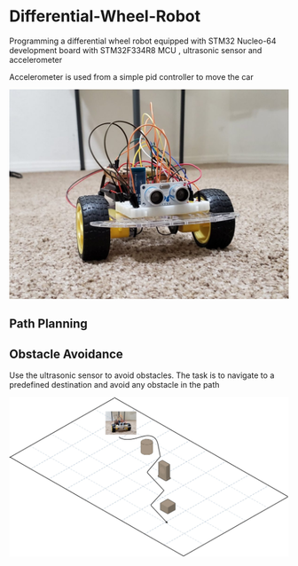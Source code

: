 # Differential-Wheel-Robot
Programming a differential wheel robot equipped with STM32 Nucleo-64 development board with STM32F334R8 MCU , ultrasonic sensor and accelerometer

Accelerometer is used from a simple pid controller to move the car 

![alt text](https://github.com/IliasPap/Differential-Wheel-Robot/blob/master/2d_robot_car.jpg)

## Path Planning 



## Obstacle Avoidance
Use the ultrasonic sensor to avoid obstacles. The task is to navigate to a predefined destination and avoid any obstacle in the path

![alt text](https://github.com/IliasPap/Differential-Wheel-Robot/blob/master/images/car_path.jpg)
